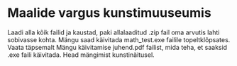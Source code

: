 # Maalide vargus kunstimuuseumis
Laadi alla kõik failid ja kaustad, paki allalaaditud .zip fail oma arvutis lahti sobivasse kohta. Mängu saad käivitada math_test.exe failile topeltklõpsates. Vaata täpsemalt Mängu käivitamise juhend.pdf failist, mida teha, et saaksid .exe faili käivitada. Head mängimist kunstinäitusel.
